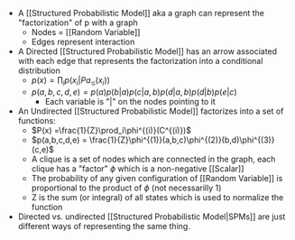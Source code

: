 - A [[Structured Probabilistic Model]] aka a graph can represent the "factorization" of p with a graph
	- Nodes = [[Random Variable]]
	- Edges represent interaction
- A Directed [[Structured Probabilistic Model]] has an arrow associated with each edge that represents the factorization into a conditional distribution
	- $p(x) = \prod_{i}p(x_{i}|Pa_{\mathcal{G}}(x_i))$  
	- $p(a,b,c,d,e) = p(a)p(b|a)p(c|a,b)p(d|a,b)p(d|b)p(e|c)$
		- Each variable is "|" on the nodes pointing to it
- An Undirected [[Structured Probabilistic Model]] factorizes into a set of functions:
	- $P(x) =\frac{1}{Z}\prod_i\phi^{(i)}(C^{(i)})$
	- $p(a,b,c,d,e) = \frac{1}{Z}\phi^{(1)}(a,b,c)\phi^{(2)}(b,d)\phi^{(3)}(c,e)$ 
	- A clique is a set of nodes which are connected in the graph, each clique has a "factor" $\phi$ which is a non-negative [[Scalar]]
	- The probability of any given configuration of [[Random Variable]] is proportional to the product of $\phi$ (not necessarilly 1)
	- Z is the sum (or integral) of all states which is used to normalize the function
- Directed vs. undirected [[Structured Probabilistic Model|SPMs]] are just different ways of representing the same thing.